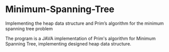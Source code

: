 # Minimum-Spanning-Tree
Implementing the heap data structure and Prim’s algorithm for the minimum spanning tree problem

The program is a JAVA implementation of Prim's algorithm for Minimum Spanning Tree, implementing designed heap data structure.
